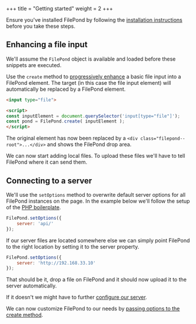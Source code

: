 +++
title = "Getting started"
weight = 2
+++

Ensure you've installed FilePond by following the [installation instructions](../installation) before you take these steps.

## Enhancing a file input

We'll assume the `FilePond` object is available and loaded before these snippets are executed.

Use the `create` method to [progressively enhance](../browser-support//#progressive-enhancement) a basic file input into a FilePond element. The target (in this case the file input element) will automatically be replaced by a FilePond element.

```html
<input type="file">

<script>
const inputElement = document.querySelector('input[type="file"]');
const pond = FilePond.create( inputElement );
</script>
```

The original element has now been replaced by a `<div class="filepond--root">...</div>` and shows the FilePond drop area.

We can now start adding local files. To upload these files we'll have to tell FilePond where it can send them.

## Connecting to a server

We'll use the `setOptions` method to overwrite default server options for all FilePond instances on the page. In the example below we'll follow the setup of the [PHP boilerplate](https://github.com/pqina/filepond-boilerplate-php).

```js
FilePond.setOptions({
    server: 'api/'
});
```

If our server files are located somewhere else we can simply point FilePond to the right location by setting it to the server property.

```js
FilePond.setOptions({
    server: 'http://192.168.33.10'
});
```

That should be it, drop a file on FilePond and it should now upload it to the server automatically.

If it doesn't we might have to further [configure our server](../api/server).

We can now customize FilePond to our needs by [passing options to the create method](../api/filepond-object).
